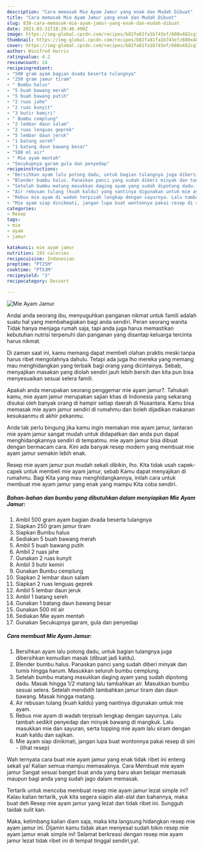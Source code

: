 ```yaml
---
description: "Cara memasak Mie Ayam Jamur yang enak dan Mudah Dibuat"
title: "Cara memasak Mie Ayam Jamur yang enak dan Mudah Dibuat"
slug: 830-cara-memasak-mie-ayam-jamur-yang-enak-dan-mudah-dibuat
date: 2021-03-31T18:29:46.490Z
image: https://img-global.cpcdn.com/recipes/b82fa81fa1b743ef/680x482cq70/mie-ayam-jamur-foto-resep-utama.jpg
thumbnail: https://img-global.cpcdn.com/recipes/b82fa81fa1b743ef/680x482cq70/mie-ayam-jamur-foto-resep-utama.jpg
cover: https://img-global.cpcdn.com/recipes/b82fa81fa1b743ef/680x482cq70/mie-ayam-jamur-foto-resep-utama.jpg
author: Winifred Harris
ratingvalue: 4.2
reviewcount: 14
recipeingredient:
- "500 gram ayam bagian dvada beserta tulangnya"
- "250 gram jamur tiram"
- " Bumbu halus"
- "5 buah bawang merah"
- "5 buah bawang putih"
- "2 ruas jahe"
- "2 ruas kunyit"
- "3 butir kemiri"
- " Bumbu cemplung"
- "2 lembar daun salam"
- "2 ruas lenguas geprek"
- "5 lembar daun jeruk"
- "1 batang sereh"
- "1 batang daun bawang besar"
- "500 ml air"
- " Mie ayam mentah"
- "Secukupnya garam gula dan penyedap"
recipeinstructions:
- "Bersihkan ayam lalu potong dadu, untuk bagian tulangnya juga dibersihkan kemudian masak (dibuat jadi kaldu)."
- "Blender bumbu halus. Panaskan panci yang sudah diberi minyak dan tumis hingga harum. Masukkan seluruh bumbu cemplung."
- "Setelah bumbu matang masukkan daging ayam yang sudah dipotong dadu. Masak hingga 1/2 matang lalu tambahkan air. Masukkan bumbu sesuai selera. Setelah mendidih tambahkan jamur tiram dan daun bawang. Masak hingga matang."
- "Air rebusan tulang (kuah kaldu) yang nantinya digunakan untuk mie ayam."
- "Rebus mie ayam di wadah terpisah lengkap dengan sayurnya. Lalu tambah sedikit penyedap dan minyak bawang di mangkuk. Lalu masukkan mie dan sayuran, serta topping mie ayam lalu siram dengan kuah kaldu dan sajikan."
- "Mie ayam siap dinikmati, jangan lupa buat wontonnya pakai resep di sini           (lihat resep)"
categories:
- Resep
tags:
- mie
- ayam
- jamur

katakunci: mie ayam jamur 
nutrition: 193 calories
recipecuisine: Indonesian
preptime: "PT25M"
cooktime: "PT53M"
recipeyield: "3"
recipecategory: Dessert

---
```



![Mie Ayam Jamur](https://img-global.cpcdn.com/recipes/b82fa81fa1b743ef/680x482cq70/mie-ayam-jamur-foto-resep-utama.jpg)

Andai anda seorang ibu, menyuguhkan panganan nikmat untuk famili adalah suatu hal yang membahagiakan bagi anda sendiri. Peran seorang  wanita Tidak hanya menjaga rumah saja, tapi anda juga harus memastikan kebutuhan nutrisi terpenuhi dan panganan yang disantap keluarga tercinta harus nikmat.

Di zaman  saat ini, kamu memang dapat membeli olahan praktis meski tanpa harus ribet mengolahnya dahulu. Tetapi ada juga lho mereka yang memang mau menghidangkan yang terbaik bagi orang yang dicintainya. Sebab, menyajikan masakan yang diolah sendiri jauh lebih bersih dan kita pun bisa menyesuaikan sesuai selera famili. 



Apakah anda merupakan seorang penggemar mie ayam jamur?. Tahukah kamu, mie ayam jamur merupakan sajian khas di Indonesia yang sekarang disukai oleh banyak orang di hampir setiap daerah di Nusantara. Kamu bisa memasak mie ayam jamur sendiri di rumahmu dan boleh dijadikan makanan kesukaanmu di akhir pekanmu.

Anda tak perlu bingung jika kamu ingin memakan mie ayam jamur, lantaran mie ayam jamur sangat mudah untuk didapatkan dan anda pun dapat menghidangkannya sendiri di tempatmu. mie ayam jamur bisa dibuat dengan bermacam cara. Kini ada banyak resep modern yang membuat mie ayam jamur semakin lebih enak.

Resep mie ayam jamur pun mudah sekali dibikin, lho. Kita tidak usah capek-capek untuk membeli mie ayam jamur, sebab Kamu dapat menyajikan di rumahmu. Bagi Kita yang mau menghidangkannya, inilah cara untuk membuat mie ayam jamur yang enak yang mampu Kita coba sendiri.

<!--inarticleads1-->

##### Bahan-bahan dan bumbu yang dibutuhkan dalam menyiapkan Mie Ayam Jamur:

1. Ambil 500 gram ayam bagian dvada beserta tulangnya
1. Siapkan 250 gram jamur tiram
1. Siapkan  Bumbu halus
1. Sediakan 5 buah bawang merah
1. Ambil 5 buah bawang putih
1. Ambil 2 ruas jahe
1. Gunakan 2 ruas kunyit
1. Ambil 3 butir kemiri
1. Gunakan  Bumbu cemplung
1. Siapkan 2 lembar daun salam
1. Siapkan 2 ruas lenguas geprek
1. Ambil 5 lembar daun jeruk
1. Ambil 1 batang sereh
1. Gunakan 1 batang daun bawang besar
1. Gunakan 500 ml air
1. Sediakan  Mie ayam mentah
1. Gunakan Secukupnya garam, gula dan penyedap




<!--inarticleads2-->

##### Cara membuat Mie Ayam Jamur:

1. Bersihkan ayam lalu potong dadu, untuk bagian tulangnya juga dibersihkan kemudian masak (dibuat jadi kaldu).
1. Blender bumbu halus. Panaskan panci yang sudah diberi minyak dan tumis hingga harum. Masukkan seluruh bumbu cemplung.
1. Setelah bumbu matang masukkan daging ayam yang sudah dipotong dadu. Masak hingga 1/2 matang lalu tambahkan air. Masukkan bumbu sesuai selera. Setelah mendidih tambahkan jamur tiram dan daun bawang. Masak hingga matang.
1. Air rebusan tulang (kuah kaldu) yang nantinya digunakan untuk mie ayam.
1. Rebus mie ayam di wadah terpisah lengkap dengan sayurnya. Lalu tambah sedikit penyedap dan minyak bawang di mangkuk. Lalu masukkan mie dan sayuran, serta topping mie ayam lalu siram dengan kuah kaldu dan sajikan.
1. Mie ayam siap dinikmati, jangan lupa buat wontonnya pakai resep di sini -           (lihat resep)




Wah ternyata cara buat mie ayam jamur yang enak tidak ribet ini enteng sekali ya! Kalian semua mampu memasaknya. Cara Membuat mie ayam jamur Sangat sesuai banget buat anda yang baru akan belajar memasak maupun bagi anda yang sudah jago dalam memasak.

Tertarik untuk mencoba membuat resep mie ayam jamur lezat simple ini? Kalau kalian tertarik, yuk kita segera siapin alat-alat dan bahannya, maka buat deh Resep mie ayam jamur yang lezat dan tidak ribet ini. Sungguh taidak sulit kan. 

Maka, ketimbang kalian diam saja, maka kita langsung hidangkan resep mie ayam jamur ini. Dijamin kamu tiidak akan menyesal sudah bikin resep mie ayam jamur enak simple ini! Selamat berkreasi dengan resep mie ayam jamur lezat tidak ribet ini di tempat tinggal sendiri,ya!.

